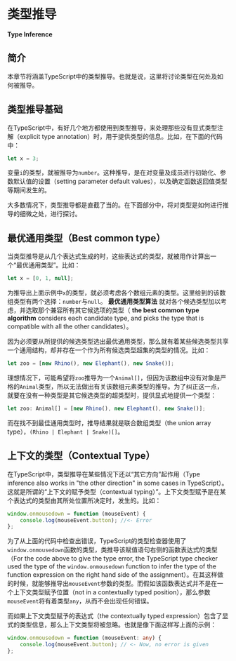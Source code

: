 # 类型推导

**Type Inference**

## 简介

本章节将涵盖TypeScript中的类型推导。也就是说，这里将讨论类型在何处及如何被推导。

## 类型推导基础

在TypeScript中，有好几个地方都使用到类型推导，来处理那些没有显式类型注解（explicit type annotation）时，用于提供类型的信息。比如，在下面的代码中：

```typescript
let x = 3;
```

变量`i`的类型，就被推导为`number`。这种推导，是在对变量及成员进行初始化、参数默认值的设置（setting parameter default values），以及确定函数返回值类型等期间发生的。

大多数情况下，类型推导都是直截了当的。在下面部分中，将对类型是如何进行推导的细微之处，进行探讨。

## 最优通用类型（Best common type）

当类型推导是从几个表达式生成的时，这些表达式的类型，就被用作计算出一个“最优通用类型”。比如：

```typescript
let x = [0, 1, null];
```

为推导出上面示例中`x`的类型，就必须考虑各个数组元素的类型。这里给到的该数组类型有两个选择：`number`与`null`。 **最优通用类型算法** 就对各个候选类型加以考虑，并选取那个兼容所有其它候选项的类型（ **the best common type algorithm** considers each candidate type, and picks the type that is compatible with all the other candidates）。

因为必须要从所提供的候选类型选出最优通用类型，那么就有着某些候选类型共享一个通用结构，却并存在一个作为所有候选类型超集的类型的情况。比如：

```typescript
let zoo = [new Rhino(), new Elephant(), new Snake()];
```

理想情况下，可能希望将`zoo`推导为一个`Animal[]`，但因为该数组中没有对象是严格的`Animal`类型，所以无法做出有关该数组元素类型的推导。为了纠正这一点，就要在没有一种类型是其它候选类型的超类型时，提供显式地提供一个类型：

```typescript
let zoo: Animal[] = [new Rhino(), new Elephant(), new Snake()];
```

而在找不到最佳通用类型时，推导结果就是联合数组类型（the union array type），`(Rhino | Elephant | Snake)[]`。

## 上下文的类型（Contextual Type）

在TypeScript中，类型推导在某些情况下还以“其它方向”起作用（Type inference also works in "the other direction" in some cases in TypeScript）。这就是所谓的“上下文的赋予类型（contextual typing）”。上下文类型赋予是在某个表达式的类型由其所处位置所决定时，发生的。比如：

```typescript
window.onmousedown = function (mouseEvent) {
    console.log(mouseEvent.button); //<- Error
};
```

为了从上面的代码中检查出错误，TypeScript的类型检查器使用了`window.onmousedown`函数的类型，类推导该赋值语句右侧的函数表达式的类型（For the code above to give the type error, the TypeScript type checker used the type of the `window.onmousedown` function to infer the type of the function expression on the right hand side of the assignment）。在其这样做的时候，就能够推导出`mouseEvent`参数的类型。而假如该函数表达式并不是在一个上下文类型赋予位置（not in a contextually typed position），那么参数`mouseEvent`将有着类型`any`，从而不会出现任何错误。

而如果上下文类型赋予的表达式（the contextually typed expression）包含了显式的类型信息，那么上下文类型将被忽略。也就是像下面这样写上面的示例：

```typescript
window.onmousedown = function (mouseEvent: any) {
    console.log(mouseEvent.button); // <- Now, no error is given
};
```


